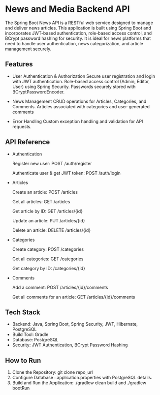 # News and Media Backend API
The Spring Boot News API is a RESTful web service designed to manage and deliver news articles. 
This application is built using Spring Boot and incorporates JWT-based authentication, role-based access control, and BCrypt password hashing for security. 
It is ideal for news platforms that need to handle user authentication, news categorization, and article management securely.

## Features
- User Authentication & Authorization
     Secure user registration and login with JWT authentication.
     Role-based access control (Admin, Editor, User) using Spring Security.
     Passwords securely stored with BCryptPasswordEncoder.
  
- News Management
    CRUD operations for Articles, Categories, and Comments.
    Articles associated with categories and user-generated comments

- Error Handling
    Custom exception handling and validation for API requests.

## API Reference
- Authentication
  
  Register new user: POST /auth/register
  
  Authenticate user & get JWT token: POST /auth/login

- Articles
 
  Create an article: POST /articles
  
  Get all articles: GET /articles
  
  Get article by ID: GET /articles/{id}
  
  Update an article: PUT /articles/{id}
  
  Delete an article: DELETE /articles/{id}

- Categories

  Create category: POST /categories
  
  Get all categories: GET /categories
  
  Get category by ID: /categories/{id}

- Comments

  Add a comment: POST /articles/{id}/comments
  
  Get all comments for an article: GET /articles/{id}/comments

## Tech Stack
- Backend: Java, Spring Boot, Spring Security, JWT, Hibernate, PostgreSQL
- Build Tool: Gradle
- Database: PostgreSQL
- Security: JWT Authentication, BCrypt Password Hashing

## How to Run
1. Clone the Repository: git clone repo_url
2. Configure Database : application.properties with PostgreSQL details.
3. Build and Run the Application: ./gradlew clean build and ./gradlew bootRun
